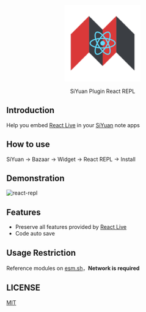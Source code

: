 <p align="center">
<img src="./logo.svg" width="200px" />
</p>

<p align="center">
SiYuan Plugin React REPL
</p>

## Introduction

Help you embed [React Live](https://github.com/FormidableLabs/react-live) in your [SiYuan](https://github.com/siyuan-note/siyuan) note apps

## How to use

SiYuan -> Bazaar -> Widget -> React REPL -> Install

## Demonstration

![react-repl](https://user-images.githubusercontent.com/41723543/233892433-ee8d55c1-9694-4e7a-bc78-13203fffde12.gif)

## Features 

* Preserve all features provided by [React Live](https://github.com/FormidableLabs/react-live)
* Code auto save

## Usage Restriction

Reference modules on [esm.sh](https://esm.sh)，**Network is required**

## LICENSE

[MIT](./LICENSE)

